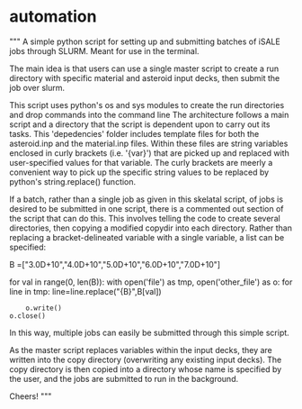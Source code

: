 # automation
""" A simple python script for setting up and submitting batches of iSALE jobs through SLURM. Meant for use in the terminal. 

The main idea is that users can use a single master script to create a run directory with specific material and asteroid input decks, then submit the job over slurm. 

This script uses python's os and sys modules to create the run directories and drop commands into the command line
The architecture follows a main script and a directory that the script is dependent upon to carry out its tasks. This 'depedencies' folder includes template files for both the asteroid.inp and the material.inp files. Within these files are string variables enclosed in curly brackets (i.e. '{var}') that are picked up and replaced with user-specified values for that variable. The curly brackets are meerly a convenient way to pick up the specific string values to be replaced by python's string.replace() function. 

If a batch, rather than a single job as given in this skelatal script, of jobs is desired to be submitted in one script, there is a commented out section of the script that can do this. This involves telling the code to create several directories, then copying a modified copydir into each directory. Rather than replacing a bracket-delineated variable with a single variable, a list can be specified:

  B =["3.0D+10","4.0D+10","5.0D+10","6.0D+10","7.0D+10"]
  
  for val in range(0, len(B)):
    with open('file') as tmp, open('other_file') as o:
      for line in tmp:
        line=line.replace("{B}",B[val])
        
        o.write()
    o.close()
    
In this way, multiple jobs can easily be submitted through this simple script.     

As the master script replaces variables within the input decks, they are written into the copy directory (overwriting any existing input decks). The copy directory is then copied into a directory whose name is specified by the user, and the jobs are submitted to run in the background. 

Cheers!
"""
